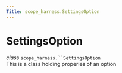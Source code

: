 ```yaml
---
Title: scope_harness.SettingsOption
---
```

        
SettingsOption
==============

 *class* `scope_harness.``SettingsOption`<a href="#scope_harness.SettingsOption" class="headerlink" title="Permalink to this definition"></a>  
This is a class holding properies of an option

